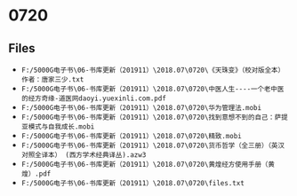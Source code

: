 # 0720

## Files

- `F:/5000G电子书\06-书库更新（201911）\2018.07\0720\《天珠变》（校对版全本）作者：唐家三少.txt`
- `F:/5000G电子书\06-书库更新（201911）\2018.07\0720\中医人生----一个老中医的经方奇缘-道医网daoyi.yuexinli.com.pdf`
- `F:/5000G电子书\06-书库更新（201911）\2018.07\0720\华为管理法.mobi`
- `F:/5000G电子书\06-书库更新（201911）\2018.07\0720\找到意想不到的自己：萨提亚模式与自我成长.mobi`
- `F:/5000G电子书\06-书库更新（201911）\2018.07\0720\精致.mobi`
- `F:/5000G电子书\06-书库更新（201911）\2018.07\0720\货币哲学（全三册）（英汉对照全译本） (西方学术经典译丛).azw3`
- `F:/5000G电子书\06-书库更新（201911）\2018.07\0720\黄煌经方使用手册（黄煌）.pdf`
- `F:/5000G电子书\06-书库更新（201911）\2018.07\0720\files.txt`
